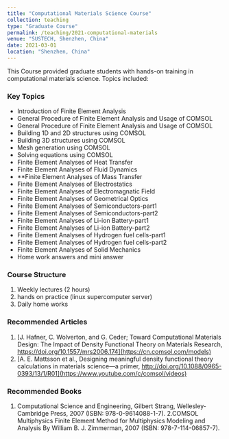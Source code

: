 ```yaml
---
title: "Computational Materials Science Course"
collection: teaching
type: "Graduate Course"
permalink: /teaching/2021-computational-materials
venue: "SUSTECH, Shenzhen, China"
date: 2021-03-01
location: "Shenzhen, China"
---
```

This Course provided graduate students with hands-on training in computational materials science. Topics included:

### Key Topics
- Introduction of Finite Element Analysis
- General Procedure of Finite Element Analysis and Usage of COMSOL
- General Procedure of Finite Element Analysis and Usage of COMSOL
- Building 1D and 2D structures using COMSOL
- Building 3D structures using COMSOL
- Mesh generation using COMSOL
- Solving equations using COMSOL
- Finite Element Analyses of Heat Transfer
- Finite Element Analyses of Fluid Dynamics
- **Finite Element Analyses of Mass Transfer
- Finite Element Analyses of Electrostatics
- Finite Element Analyses of Electromagnatic Field
- Finite Element Analyses of Geometrical Optics
- Finite Element Analyses of Semiconductors-part1
- Finite Element Analyses of Semiconductors-part2
- Finite Element Analyses of Li-ion Battery-part1
- Finite Element Analyses of Li-ion Battery-part2
- Finite Element Analyses of Hydrogen fuel cells-part1
- Finite Element Analyses of Hydrogen fuel cells-part2
- Finite Element Analyses of Solid Mechanics
- Home work answers and mini answer

### Course Structure
1. Weekly lectures (2 hours)
2. hands on practice (linux supercomputer server)
3. Daily home works
   
### Recommended Articles
1. [J. Hafner, C. Wolverton, and G. Ceder; Toward Computational Materials Design: The Impact of Density Functional Theory on Materials Research, https://doi.org/10.1557/mrs2006.174](https://cn.comsol.com/models)
2. [A. E. Mattsson et al., Designing meaningful density functional theory calculations in materials science—a primer, http://doi.org/10.1088/0965-0393/13/1/R01](https://www.youtube.com/c/comsol/videos)

### Recommended Books
1. Computational Science and Engineering, Gilbert Strang, Wellesley-Cambridge Press, 2007 (ISBN: 978-0-9614088-1-7).
2.COMSOL Multiphysics Finite Element Method for Multiphysics Modeling and Analysis By William B. J. Zimmerman, 2007 (ISBN: 978-7-114-06857-7).

